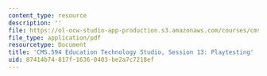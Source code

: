 ```yaml
---
content_type: resource
description: ''
file: https://ol-ocw-studio-app-production.s3.amazonaws.com/courses/cms-594-education-technology-studio-spring-2019/87414b74817f16360403be2a7c7218ef_MITCMS_594S19_ses13.pdf
file_type: application/pdf
resourcetype: Document
title: 'CMS.594 Education Technology Studio, Session 13: Playtesting'
uid: 87414b74-817f-1636-0403-be2a7c7218ef
---
```

